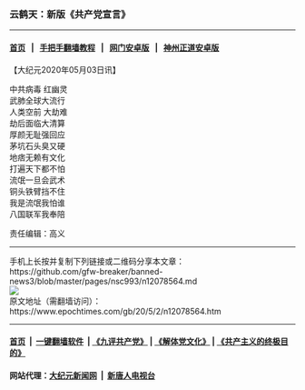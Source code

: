 ### 云鹤天：新版《共产党宣言》
------------------------

#### [首页](https://github.com/gfw-breaker/banned-news3/blob/master/README.md) &nbsp;&nbsp;|&nbsp;&nbsp; [手把手翻墙教程](https://github.com/gfw-breaker/guides/wiki) &nbsp;&nbsp;|&nbsp;&nbsp; [网门安卓版](https://github.com/oGate2/oGate) &nbsp;&nbsp;|&nbsp;&nbsp; [神州正道安卓版](https://github.com/SzzdOgate/update) 



<div><p>
 【大纪元2020年05月03日讯】
</p>
<p>
 <ok href="https://www.epochtimes.com/gb/tag/%E4%B8%AD%E5%85%B1%E7%97%85%E6%AF%92.html">
  中共病毒
 </ok>
 红幽灵
 <br/>
 武肺全球大流行
 <br/>
 人类空前
 <ok href="https://www.epochtimes.com/gb/tag/%E5%A4%A7%E5%8A%AB%E9%9A%BE.html">
  大劫难
 </ok>
 <br/>
 劫后面临大清算
 <br/>
 厚颜无耻强回应
 <br/>
 茅坑石头臭又硬
 <br/>
 地痞无赖有文化
 <br/>
 打遍天下都不怕
 <br/>
 流氓一旦会武术
 <br/>
 铜头铁臂挡不住
 <br/>
 <ok href="https://www.epochtimes.com/gb/tag/%E6%88%91%E6%98%AF%E6%B5%81%E6%B0%93%E6%88%91%E6%80%95%E8%B0%81.html">
  我是流氓我怕谁
 </ok>
 <br/>
 八国联军我奉陪
</p>
<p>
 责任编辑：高义
</p>
</div>
<hr/>
手机上长按并复制下列链接或二维码分享本文章：<br/>
https://github.com/gfw-breaker/banned-news3/blob/master/pages/nsc993/n12078564.md <br/>
<a href='https://github.com/gfw-breaker/banned-news3/blob/master/pages/nsc993/n12078564.md'><img src='https://github.com/gfw-breaker/banned-news3/blob/master/pages/nsc993/n12078564.md.png'/></a> <br/>
原文地址（需翻墙访问）：https://www.epochtimes.com/gb/20/5/2/n12078564.htm


------------------------
#### [首页](https://github.com/gfw-breaker/banned-news3/blob/master/README.md) &nbsp;|&nbsp; [一键翻墙软件](https://github.com/gfw-breaker/nogfw/blob/master/README.md) &nbsp;| [《九评共产党》](https://github.com/gfw-breaker/9ping.md/blob/master/README.md#九评之一评共产党是什么) | [《解体党文化》](https://github.com/gfw-breaker/jtdwh.md/blob/master/README.md) | [《共产主义的终极目的》](https://github.com/gfw-breaker/gczydzjmd.md/blob/master/README.md)

#### 网站代理：[大纪元新闻网](http://167.172.10.89:10080/gb/) &nbsp;|&nbsp; [新唐人电视台](http://167.172.10.89:8808/gb/)


<img src='http://gfw-breaker.win/banned-news3/pages/nsc993/n12078564.md' width='0px' height='0px'/>